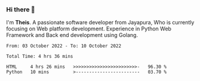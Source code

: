 ### Hi there 👋

I'm <b>Theis</b>. A passionate software developer from Jayapura, Who is currently focusing on Web platform development. Experience in Python Web Framework and Back end development using Golang.

 
 <!--START_SECTION:waka-->

```text
From: 03 October 2022 - To: 10 October 2022

Total Time: 4 hrs 36 mins

HTML     4 hrs 26 mins   >>>>>>>>>>>>>>>>>>>>>>>>-   96.30 %
Python   10 mins         >------------------------   03.70 %
```

<!--END_SECTION:waka-->
